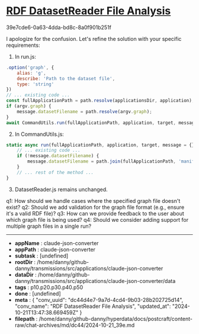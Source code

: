 # [RDF DatasetReader File Analysis](https://claude.ai/chat/dc44d4e7-9a7d-4cd4-9b03-28b202725d14)

39e7cde6-0a63-4dda-bd8c-8a0f901b251f

 I apologize for the confusion. Let's refine the solution with your specific requirements:

1. In run.js:
```javascript
.option('graph', {
    alias: 'g',
    describe: 'Path to the dataset file',
    type: 'string'
})
// ... existing code ...
const fullApplicationPath = path.resolve(applicationsDir, application);
if (argv.graph) {
    message.datasetFilename = path.resolve(argv.graph);
}
await CommandUtils.run(fullApplicationPath, application, target, message);
```

2. In CommandUtils.js:
```javascript
static async run(fullApplicationPath, application, target, message = {}) {
    // ... existing code ...
    if (!message.datasetFilename) {
        message.datasetFilename = path.join(fullApplicationPath, 'manifest.ttl');
    }
    // ... rest of the method ...
}
```

3. DatasetReader.js remains unchanged.

q1: How should we handle cases where the specified graph file doesn't exist?
q2: Should we add validation for the graph file format (e.g., ensure it's a valid RDF file)?
q3: How can we provide feedback to the user about which graph file is being used?
q4: Should we consider adding support for multiple graph files in a single run?

---

* **appName** : claude-json-converter
* **appPath** : claude-json-converter
* **subtask** : [undefined]
* **rootDir** : /home/danny/github-danny/transmissions/src/applications/claude-json-converter
* **dataDir** : /home/danny/github-danny/transmissions/src/applications/claude-json-converter/data
* **tags** : p10.p20.p30.p40.p50
* **done** : [undefined]
* **meta** : {
  "conv_uuid": "dc44d4e7-9a7d-4cd4-9b03-28b202725d14",
  "conv_name": "RDF DatasetReader File Analysis",
  "updated_at": "2024-10-21T13:47:38.669459Z"
}
* **filepath** : /home/danny/github-danny/hyperdata/docs/postcraft/content-raw/chat-archives/md/dc44/2024-10-21_39e.md